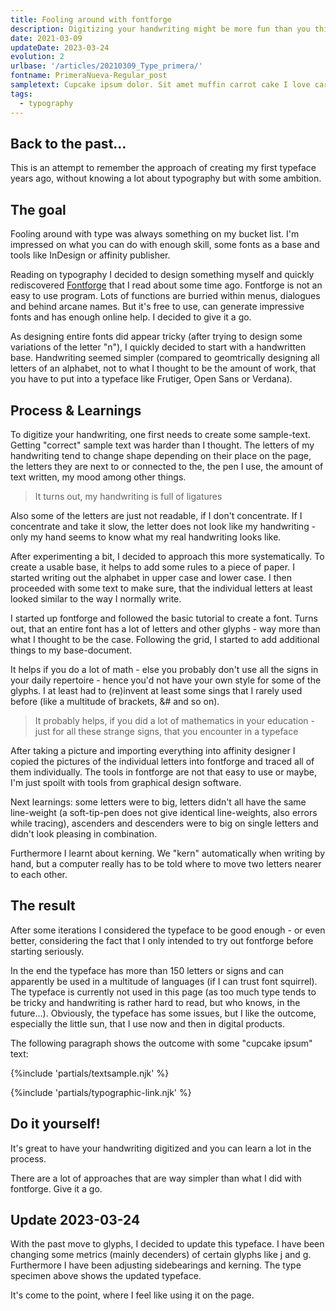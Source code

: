 ```yaml
---
title: Fooling around with fontforge
description: Digitizing your handwriting might be more fun than you think (if you also have strange ideas of "fun")
date: 2021-03-09
updateDate: 2023-03-24
evolution: 2
urlbase: '/articles/20210309_Type_primera/'
fontname: PrimeraNueva-Regular_post
sampletext: Cupcake ipsum dolor. Sit amet muffin carrot cake I love caramels brownie halvah & cotton candy. +"*ç%&/()=@#[]{}$1234567890?.
tags:
  - typography
---
```


## Back to the past...

This is an attempt to remember the approach of creating my first typeface years ago, without knowing a lot about typography but with some ambition.

## The goal

Fooling around with type was always something on my bucket list. I'm impressed on what you can do with enough skill, some fonts as a base and tools like InDesign or affinity publisher. 

Reading on typography I decided to design something myself and quickly rediscovered [Fontforge](https://fontforge.org/) that I read about some time ago. Fontforge is not an easy to use program. Lots of functions are burried within menus, dialogues and behind arcane names. But it's free to use, can generate impressive fonts and has enough online help. I decided to give it a go. 

As designing entire fonts did appear tricky (after trying to design some variations of the letter "n"), I quickly decided to start with a handwritten base. Handwriting seemed simpler (compared to geomtrically designing all letters of an alphabet, not to what I thought to be the amount of work, that you have to put into a typeface like Frutiger, Open Sans or Verdana).

## Process & Learnings

To digitize your handwriting, one first needs to create some sample-text. Getting "correct" sample text was harder than I thought. The letters of my handwriting tend to change shape depending on their place on the page, the letters they are next to or connected to the, the pen I use, the amount of text written, my mood among other things. 

> It turns out, my handwriting is full of ligatures 

Also some of the letters are just not readable, if I don't concentrate. If I concentrate and take it slow, the letter does not look like my handwriting - only my hand seems to know what my real handwriting looks like. 

After experimenting a bit, I decided to approach this more systematically. To create a usable base, it helps to add some rules to a piece of paper. I started writing out the alphabet in upper case and lower case. I then proceeded with some text to make sure, that the individual letters at least looked similar to the way I normally write. 

I started up fontforge and followed the basic tutorial to create a font. Turns out, that an entire font has a lot of letters and other glyphs - way more than what I thought to be the case. Following the grid, I started to add additional things to my base-document. 

It helps if you do a lot of math - else you probably don't use all the signs in your daily repertoire - hence you'd not have your own style for some of the glyphs. I at least had to (re)invent at least some sings that I rarely used before (like a multitude of brackets, &# and so on).

> It probably helps, if you did a lot of mathematics in your education - just for all these strange signs, that you encounter in a typeface

After taking a picture and importing everything into affinity designer I copied the pictures of the individual letters into fontforge and traced all of them individually. The tools in fontforge are not that easy to use or maybe, I'm just spoilt with tools from graphical design software. 

Next learnings: some letters were to big, letters didn't all have the same line-weight (a soft-tip-pen does not give identical line-weights, also errors while tracing), ascenders and descenders were to big on single letters and didn't look pleasing in combination. 

Furthermore I learnt about kerning. We "kern" automatically when writing by hand, but a computer really has to be told where to move two letters nearer to each other. 

## The result

After some iterations I considered the typeface to be good enough - or even better, considering the fact that I only intended to try out fontforge before starting seriously. 

In the end the typeface has more than 150 letters or signs and can apparently be used in a multitude of languages (if I can trust font squirrel). The typeface is currently not used in this page (as too much type tends to be tricky and handwriting is rather hard to read, but who knows, in the future...). Obviously, the typeface has some issues, but I like the outcome, especially the little sun, that I use now and then in digital products. 

The following paragraph shows the outcome with some "cupcake ipsum" text: 

{%include 'partials/textsample.njk' %}

{%include 'partials/typographic-link.njk' %}

## Do it yourself!

It's great to have your handwriting digitized and you can learn a lot in the process. 

There are a lot of approaches that are way simpler than what I did with fontforge. Give it a go. 

## Update 2023-03-24

With the past move to glyphs, I decided to update this typeface. I have been changing some metrics (mainly decenders) of certain glyphs like j and g. Furthermore I have been adjusting sidebearings and kerning. The type specimen above shows the updated typeface. 

It's come to the point, where I feel like using it on the page. 
